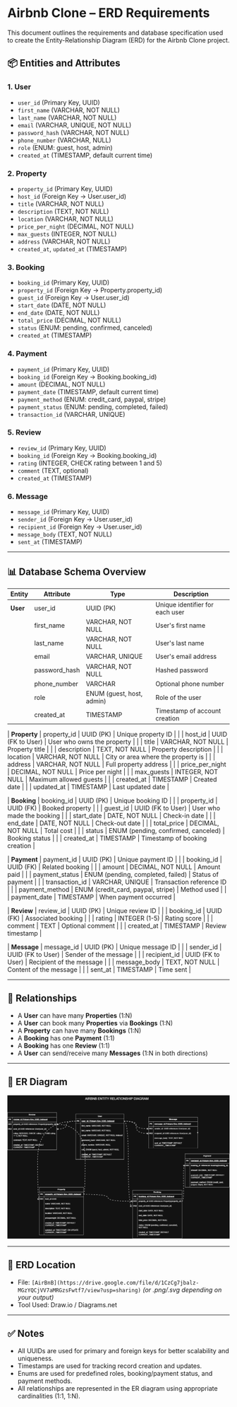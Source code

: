 # Airbnb Clone – ERD Requirements

This document outlines the requirements and database specification used to create the Entity-Relationship Diagram (ERD) for the Airbnb Clone project.

## 📦 Entities and Attributes

### 1. User
- `user_id` (Primary Key, UUID)
- `first_name` (VARCHAR, NOT NULL)
- `last_name` (VARCHAR, NOT NULL)
- `email` (VARCHAR, UNIQUE, NOT NULL)
- `password_hash` (VARCHAR, NOT NULL)
- `phone_number` (VARCHAR, NULL)
- `role` (ENUM: guest, host, admin)
- `created_at` (TIMESTAMP, default current time)

### 2. Property
- `property_id` (Primary Key, UUID)
- `host_id` (Foreign Key → User.user_id)
- `title` (VARCHAR, NOT NULL)
- `description` (TEXT, NOT NULL)
- `location` (VARCHAR, NOT NULL)
- `price_per_night` (DECIMAL, NOT NULL)
- `max_guests` (INTEGER, NOT NULL)
- `address` (VARCHAR, NOT NULL)
- `created_at`, `updated_at` (TIMESTAMP)

### 3. Booking
- `booking_id` (Primary Key, UUID)
- `property_id` (Foreign Key → Property.property_id)
- `guest_id` (Foreign Key → User.user_id)
- `start_date` (DATE, NOT NULL)
- `end_date` (DATE, NOT NULL)
- `total_price` (DECIMAL, NOT NULL)
- `status` (ENUM: pending, confirmed, canceled)
- `created_at` (TIMESTAMP)

### 4. Payment
- `payment_id` (Primary Key, UUID)
- `booking_id` (Foreign Key → Booking.booking_id)
- `amount` (DECIMAL, NOT NULL)
- `payment_date` (TIMESTAMP, default current time)
- `payment_method` (ENUM: credit_card, paypal, stripe)
- `payment_status` (ENUM: pending, completed, failed)
- `transaction_id` (VARCHAR, UNIQUE)

### 5. Review
- `review_id` (Primary Key, UUID)
- `booking_id` (Foreign Key → Booking.booking_id)
- `rating` (INTEGER, CHECK rating between 1 and 5)
- `comment` (TEXT, optional)
- `created_at` (TIMESTAMP)

### 6. Message
- `message_id` (Primary Key, UUID)
- `sender_id` (Foreign Key → User.user_id)
- `recipient_id` (Foreign Key → User.user_id)
- `message_body` (TEXT, NOT NULL)
- `sent_at` (TIMESTAMP)

---

## 📊 Database Schema Overview

| Entity    | Attribute           | Type                  | Description                               |
|-----------|---------------------|-----------------------|-------------------------------------------|
| **User**  | user_id             | UUID (PK)             | Unique identifier for each user           |
|           | first_name          | VARCHAR, NOT NULL     | User's first name                         |
|           | last_name           | VARCHAR, NOT NULL     | User's last name                          |
|           | email               | VARCHAR, UNIQUE       | User's email address                      |
|           | password_hash       | VARCHAR, NOT NULL     | Hashed password                           |
|           | phone_number        | VARCHAR               | Optional phone number                     |
|           | role                | ENUM (guest, host, admin) | Role of the user                       |
|           | created_at          | TIMESTAMP             | Timestamp of account creation             |

| **Property** | property_id       | UUID (PK)             | Unique property ID                        |
|           | host_id             | UUID (FK to User)     | User who owns the property                |
|           | title               | VARCHAR, NOT NULL     | Property title                            |
|           | description         | TEXT, NOT NULL        | Property description                      |
|           | location            | VARCHAR, NOT NULL     | City or area where the property is        |
|           | address             | VARCHAR, NOT NULL     | Full property address                     |
|           | price_per_night     | DECIMAL, NOT NULL     | Price per night                           |
|           | max_guests          | INTEGER, NOT NULL     | Maximum allowed guests                    |
|           | created_at          | TIMESTAMP             | Created date                              |
|           | updated_at          | TIMESTAMP             | Last updated date                         |

| **Booking** | booking_id        | UUID (PK)             | Unique booking ID                         |
|           | property_id         | UUID (FK)             | Booked property                           |
|           | guest_id            | UUID (FK to User)     | User who made the booking                 |
|           | start_date          | DATE, NOT NULL        | Check-in date                             |
|           | end_date            | DATE, NOT NULL        | Check-out date                            |
|           | total_price         | DECIMAL, NOT NULL     | Total cost                                |
|           | status              | ENUM (pending, confirmed, canceled) | Booking status     |
|           | created_at          | TIMESTAMP             | Timestamp of booking creation             |

| **Payment** | payment_id        | UUID (PK)             | Unique payment ID                         |
|           | booking_id          | UUID (FK)             | Related booking                           |
|           | amount              | DECIMAL, NOT NULL     | Amount paid                               |
|           | payment_status      | ENUM (pending, completed, failed) | Status of payment     |
|           | transaction_id      | VARCHAR, UNIQUE       | Transaction reference ID                  |
|           | payment_method      | ENUM (credit_card, paypal, stripe) | Method used    |
|           | payment_date        | TIMESTAMP             | When payment occurred                     |

| **Review**  | review_id         | UUID (PK)             | Unique review ID                          |
|           | booking_id          | UUID (FK)             | Associated booking                        |
|           | rating              | INTEGER (1-5)         | Rating score                              |
|           | comment             | TEXT                  | Optional comment                          |
|           | created_at          | TIMESTAMP             | Review timestamp                          |

| **Message** | message_id        | UUID (PK)             | Unique message ID                         |
|           | sender_id           | UUID (FK to User)     | Sender of the message                     |
|           | recipient_id        | UUID (FK to User)     | Recipient of the message                  |
|           | message_body        | TEXT, NOT NULL        | Content of the message                    |
|           | sent_at             | TIMESTAMP             | Time sent                                 |

---

## 🔗 Relationships

- A **User** can have many **Properties** (1:N)
- A **User** can book many **Properties** via **Bookings** (1:N)
- A **Property** can have many **Bookings** (1:N)
- A **Booking** has one **Payment** (1:1)
- A **Booking** has one **Review** (1:1)
- A **User** can send/receive many **Messages** (1:N in both directions)

---

## 🧩 ER Diagram

![Airbnb ER Diagram](./ERD/airbnb_erd.jpg)

---

## 📁 ERD Location

- File: `[AirBnB](https://drive.google.com/file/d/1CzCg7jbalz-MGzYQCjVV7aMRGzsFwtf7/view?usp=sharing)` *(or .png/.svg depending on your output)*
- Tool Used: Draw.io / Diagrams.net

---

## ✅ Notes

- All UUIDs are used for primary and foreign keys for better scalability and uniqueness.
- Timestamps are used for tracking record creation and updates.
- Enums are used for predefined roles, booking/payment status, and payment methods.
- All relationships are represented in the ER diagram using appropriate cardinalities (1:1, 1:N).


